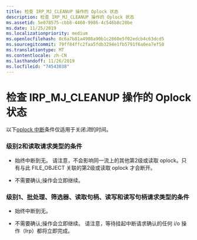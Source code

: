 ```yaml
---
title: 检查 IRP_MJ_CLEANUP 操作的 Oplock 状态
description: 检查 IRP_MJ_CLEANUP 操作的 Oplock 状态
ms.assetid: 5e078575-cbb8-4460-9986-4c546b8c20be
ms.date: 11/25/2019
ms.localizationpriority: medium
ms.openlocfilehash: 8c6a7b81a4908a90b1c2860e5f02edcb4c63dcd5
ms.sourcegitcommit: 79ff84ffc2faa5fdb3294e1fb5791f6a0ea7ef50
ms.translationtype: MT
ms.contentlocale: zh-CN
ms.lasthandoff: 11/26/2019
ms.locfileid: "74543038"
---
```

# <a name="checking-the-oplock-state-of-an-irp_mj_cleanup-operation"></a>检查 IRP_MJ_CLEANUP 操作的 Oplock 状态

以下[oplock 中断](https://docs.microsoft.com/windows-hardware/drivers/ifs/breaking-oplocks)条件仅适用于关闭*流*的时间。

### <a name="conditions-for-level-2-and-read-request-types"></a>级别2和读取请求类型的条件

- 始终中断到无。 请注意，不会影响同一流上的其他第2级或读取 oplock。只有与此 FILE_OBJECT 关联的第2级或读取 oplock 才会断开。

- 不需要确认;操作会立即继续。

### <a name="conditions-for-level-1-batch-filter-read-handle-read-write-and-read-write-handle-request-types"></a>级别1、批处理、筛选器、读取句柄、读写和读写句柄请求类型的条件

- 始终中断到无。

- 不需要确认;操作会立即继续。 请注意，等待挂起中断请求确认的任何 i/o 操作（Irp）都将立即完成。
